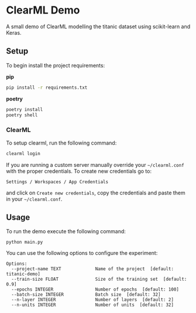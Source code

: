 # ClearML Demo
A small demo of ClearML modelling the titanic dataset using scikit-learn and Keras.
## Setup

To begin install the project requirements:

**pip**
```bash
pip install -r requirements.txt
```

**poetry**
```bash
poetry install
poetry shell
```

### ClearML
To setup clearml, run the following command:

```bash
clearml login
```

If you are running a custom server manually override your `~/clearml.conf` with the proper credentials. To create new credentials go to:

```
Settings / Workspaces / App Credentials
```

and click on `Create new credentials`, copy the credentials and paste them in your `~/clearml.conf`.

## Usage

To run the demo execute the following command:
```
python main.py
```

You can use the following options to configure the experiment:
```
Options:
  --project-name TEXT             Name of the project  [default: titanic-demo]
  --train-size FLOAT              Size of the training set  [default: 0.9]
  --epochs INTEGER                Number of epochs  [default: 100]
  --batch-size INTEGER            Batch size  [default: 32]
  --n-layer INTEGER               Number of layers  [default: 2]
  --n-units INTEGER               Number of units  [default: 32]
  ```